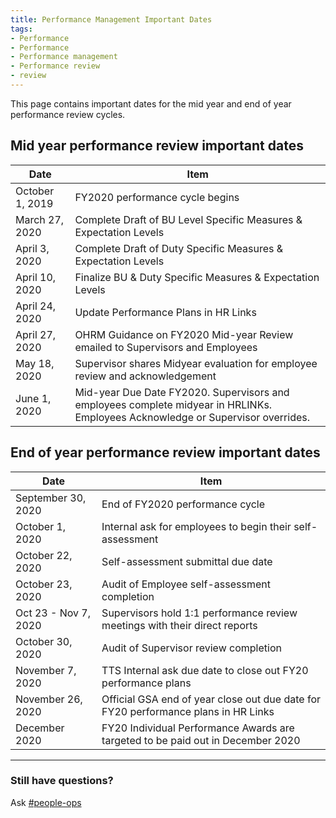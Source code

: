 ```yaml
---
title: Performance Management Important Dates
tags:
- Performance
- Performance
- Performance management
- Performance review
- review
---
```


This page contains important dates for the mid year and end of year performance review cycles.

## Mid year performance review important dates

Date | Item
-------|-------
October 1, 2019 | FY2020 performance cycle begins
March 27, 2020 | Complete Draft of BU Level Specific Measures & Expectation Levels
April 3, 2020 | Complete Draft of Duty Specific Measures & Expectation Levels
April 10, 2020 | Finalize BU & Duty Specific Measures & Expectation Levels
April 24, 2020 | Update Performance Plans in HR Links
April 27, 2020 | OHRM Guidance on FY2020 Mid-year Review emailed to Supervisors and Employees
May 18, 2020 | Supervisor shares Midyear evaluation for employee review and acknowledgement
June 1, 2020 | Mid-year Due Date FY2020. Supervisors and employees complete midyear in HRLINKs.  Employees Acknowledge or Supervisor overrides.

## End of year performance review important dates

Date | Item
-------|-------
September 30, 2020 | End of FY2020 performance cycle
October 1, 2020 | Internal ask for employees to begin their self-assessment
October 22, 2020 | Self-assessment submittal due date
October 23, 2020 | Audit of Employee self-assessment completion
Oct 23 - Nov 7, 2020 | Supervisors hold 1:1 performance review meetings with their direct reports
October 30, 2020 | Audit of Supervisor review completion
November 7, 2020 | TTS Internal ask due date to close out FY20 performance plans
November 26, 2020 | Official GSA end of year close out due date for FY20 performance plans in HR Links
December 2020 | FY20 Individual Performance Awards are targeted to be paid out in December 2020

--------------------------------------------------------------------------------

### Still have questions?

Ask [#people-ops](https://gsa-tts.slack.com/messages/people-ops)

